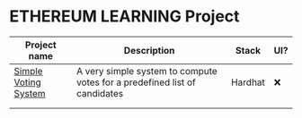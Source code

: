 # ETHEREUM LEARNING Project


| Project name  |  Description |  Stack  | UI? |
|-------------------------------------------------|-----------------------------------------------------------------------------|----------|-----|
| [Simple Voting System](src/simple-vote-system)  | A very simple system to compute votes for a predefined list of candidates   |  Hardhat | :x: |
|                                                 |                                                                             |          |     | 
|                                                 |                                                                             |          |     | 
